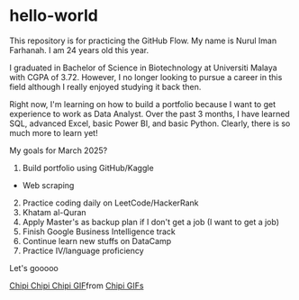 # hello-world
This repository is for practicing the GitHub Flow.
My name is Nurul Iman Farhanah. I am 24 years old this year. 

I graduated in Bachelor of Science in Biotechnology at Universiti Malaya with CGPA of 3.72. However, I no longer looking to pursue a career in this field although I really enjoyed studying it back then.

Right now, I'm learning on how to build a portfolio because I want to get experience to work as Data Analyst. Over the past 3 months, I have learned SQL, advanced Excel, basic Power BI, and basic Python. Clearly, there is so much more to learn yet!

My goals for March 2025?
1. Build portfolio using GitHub/Kaggle
  - Web scraping
2. Practice coding daily on LeetCode/HackerRank
3. Khatam al-Quran
4. Apply Master's as backup plan if I don't get a job (I want to get a job)
5. Finish Google Business Intelligence track
6. Continue learn new stuffs on DataCamp
7. Practice IV/language proficiency

Let's gooooo

<div class="tenor-gif-embed" data-postid="3982040863797256894" data-share-method="host" data-aspect-ratio="1" data-width="100%"><a href="https://tenor.com/view/chipi-chipi-chipi-chipi-chipi-chapa-chapa-cat-cat-chipi-gif-3982040863797256894">Chipi Chipi Chipi GIF</a>from <a href="https://tenor.com/search/chipi-gifs">Chipi GIFs</a></div> <script type="text/javascript" async src="https://tenor.com/embed.js"></script>
